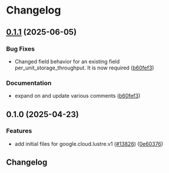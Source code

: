 # Changelog

## [0.1.1](https://github.com/googleapis/google-cloud-python/compare/google-cloud-lustre-v0.1.0...google-cloud-lustre-v0.1.1) (2025-06-05)


### Bug Fixes

* Changed field behavior for an existing field per_unit_storage_throughput. It is now required ([b60fef3](https://github.com/googleapis/google-cloud-python/commit/b60fef3bdaa28d2b379e6fd73c3a716723d434c7))


### Documentation

* expand on and update various comments ([b60fef3](https://github.com/googleapis/google-cloud-python/commit/b60fef3bdaa28d2b379e6fd73c3a716723d434c7))

## 0.1.0 (2025-04-23)


### Features

* add initial files for google.cloud.lustre.v1 ([#13826](https://github.com/googleapis/google-cloud-python/issues/13826)) ([0e60376](https://github.com/googleapis/google-cloud-python/commit/0e603767abf71fe7907931176a24a1e1747c8dff))

## Changelog
